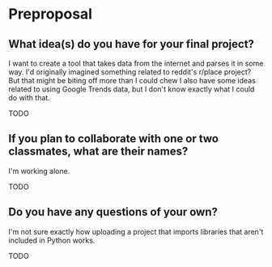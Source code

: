 # Preproposal

## What idea(s) do you have for your final project?
I want to create a tool that takes data from the internet and parses it in some way.
I'd originally imagined something related to reddit's r/place project? But that might be biting off more than I could chew
I also have some ideas related to using Google Trends data, but I don't know exactly what I could do with that.


TODO

## If you plan to collaborate with one or two classmates, what are their names?
I'm working alone.

TODO

## Do you have any questions of your own?
I'm not sure exactly how uploading a project that imports libraries that aren't included in Python works.


TODO
